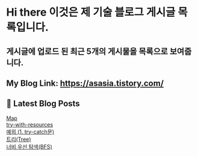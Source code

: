 # Hi there 이것은 제 기술 블로그 게시글 목록입니다.
## 게시글에 업로드 된 최근 5개의 게시물을 목록으로 보여줍니다.

## My Blog Link: https://asasia.tistory.com/

## 📕 Latest Blog Posts

<a href=http://asasia.tistory.com/54>Map</a></br><a href=http://asasia.tistory.com/53>try-with-resources</a></br><a href=http://asasia.tistory.com/52>예외 (1. try-catch문)</a></br><a href=http://asasia.tistory.com/50>트리(Tree)</a></br><a href=http://asasia.tistory.com/49>너비 우선 탐색(BFS)</a></br>